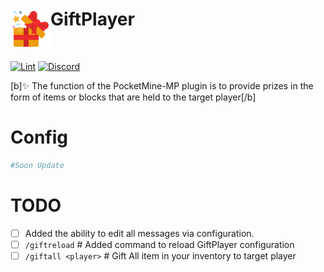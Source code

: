 <h1>GiftPlayer<img src="asset/images.png" height="64" width="64" align="left"></img></h1><br/>


[![Lint](https://poggit.pmmp.io/ci.shield/MyFreds/GiftPlayer/GiftPlayer)](https://poggit.pmmp.io/ci/MyFreds/GiftPlayer/GiftPlayer)
[![Discord](https://img.shields.io/discord/979551565415346297.svg?label=&logo=discord&logoColor=ffffff&color=7389D8&labelColor=6A7EC2)](https://discord.gg/pKA9njAwyX)

[b]✨ The function of the PocketMine-MP plugin is to provide prizes in the form of items or blocks that are held to the target player[/b]

# Config

```yaml
#Soon Update
```

# TODO
- [ ] Added the ability to edit all messages via configuration.
- [ ] ```/giftreload``` # Added command to reload GiftPlayer configuration 
- [ ] ```/giftall <player>``` # Gift All item in your inventory to target player
